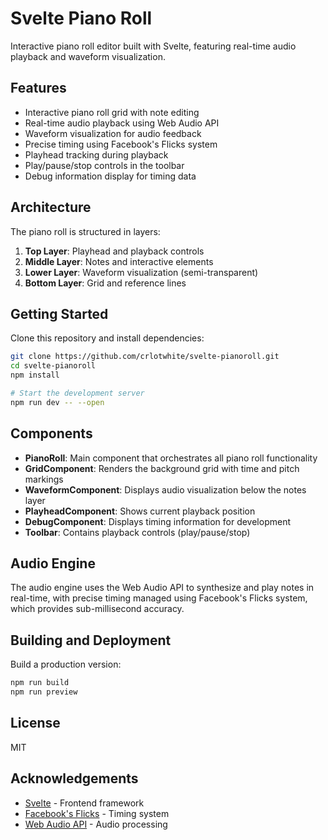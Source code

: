 # Svelte Piano Roll

Interactive piano roll editor built with Svelte, featuring real-time audio playback and waveform visualization.

## Features

- Interactive piano roll grid with note editing
- Real-time audio playback using Web Audio API
- Waveform visualization for audio feedback
- Precise timing using Facebook's Flicks system
- Playhead tracking during playback
- Play/pause/stop controls in the toolbar
- Debug information display for timing data

## Architecture

The piano roll is structured in layers:

1. **Top Layer**: Playhead and playback controls
2. **Middle Layer**: Notes and interactive elements
3. **Lower Layer**: Waveform visualization (semi-transparent)
4. **Bottom Layer**: Grid and reference lines

## Getting Started

Clone this repository and install dependencies:

```bash
git clone https://github.com/crlotwhite/svelte-pianoroll.git
cd svelte-pianoroll
npm install

# Start the development server
npm run dev -- --open
```

## Components

- **PianoRoll**: Main component that orchestrates all piano roll functionality
- **GridComponent**: Renders the background grid with time and pitch markings
- **WaveformComponent**: Displays audio visualization below the notes layer
- **PlayheadComponent**: Shows current playback position
- **DebugComponent**: Displays timing information for development
- **Toolbar**: Contains playback controls (play/pause/stop)

## Audio Engine

The audio engine uses the Web Audio API to synthesize and play notes in real-time, with precise timing managed using Facebook's Flicks system, which provides sub-millisecond accuracy.

## Building and Deployment

Build a production version:

```bash
npm run build
npm run preview
```

## License

MIT

## Acknowledgements

- [Svelte](https://svelte.dev/) - Frontend framework
- [Facebook's Flicks](https://github.com/OculusVR/Flicks) - Timing system
- [Web Audio API](https://developer.mozilla.org/en-US/docs/Web/API/Web_Audio_API) - Audio processing
